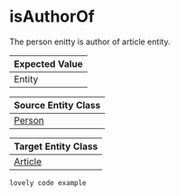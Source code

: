 # isAuthorOf
 
The person enitty is author of article entity.

| Expected Value |        
| ------------- |
| Entity          | 


| Source Entity Class |        
| ------------- |
| [Person](class_person.md)         | 


| Target Entity Class |        
| ------------- |
| [Article](class_article.md)  | 

```
lovely code example 
```